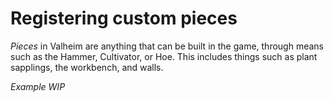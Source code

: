# Registering custom pieces
_Pieces_ in Valheim are anything that can be built in the game, through means such as the Hammer, Cultivator, or Hoe. This includes things such as plant sapplings, the workbench, and walls.  

_Example WIP_